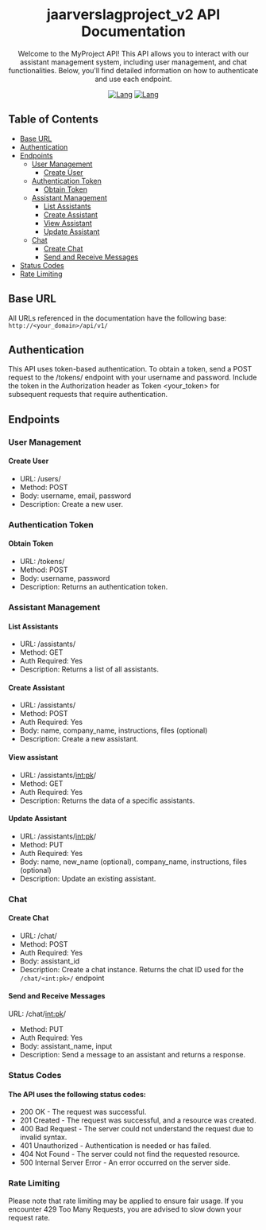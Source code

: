 <div align="center">
    
# jaarverslagproject_v2 API Documentation
Welcome to the MyProject API! This API allows you to interact with our assistant management system, including user management, and chat functionalities. Below, you'll find detailed information on how to authenticate and use each endpoint.


[![Lang](https://skillicons.dev/icons?i=python)](https://skillicons.dev) [![Lang](https://skillicons.dev/icons?i=django)](https://skillicons.dev)

</div>


## Table of Contents
- [Base URL](base-url)
- [Authentication](#authentication)
- [Endpoints](#endpoints)
    - [User Management](#user-management)
      - [Create User](#create-user)
    - [Authentication Token](#authentication-token)
      - [Obtain Token](#obtain-token)
    - [Assistant Management](#assistant-management)
      - [List Assistants](#list-assistants)
      - [Create Assistant](#create-assistant)
      - [View Assistant](#view-assistant)
      - [Update Assistant](#update-assistant)
    - [Chat](#chat)
      - [Create Chat](#create-chat)
      - [Send and Receive Messages](#send-and-receive-messages)
- [Status Codes](#status-codes)
- [Rate Limiting](#rate-limiting)

## Base URL
All URLs referenced in the documentation have the following base:
```http://<your_domain>/api/v1/```

## Authentication
This API uses token-based authentication. To obtain a token, send a POST request to the /tokens/ endpoint with your username and password. Include the token in the Authorization header as Token <your_token> for subsequent requests that require authentication.

## Endpoints
### User Management
#### Create User
- URL: /users/
- Method: POST
- Body: username, email, password
- Description: Create a new user.
  
### Authentication Token
#### Obtain Token
- URL: /tokens/
- Method: POST
- Body: username, password
- Description: Returns an authentication token.

### Assistant Management
#### List Assistants
- URL: /assistants/
- Method: GET
- Auth Required: Yes
- Description: Returns a list of all assistants.

#### Create Assistant
- URL: /assistants/
- Method: POST
- Auth Required: Yes
- Body: name, company_name, instructions, files (optional)
- Description: Create a new assistant.

#### View assistant
- URL: /assistants/<int:pk>/
- Method: GET
- Auth Required: Yes
- Description: Returns the data of a specific assistants.

#### Update Assistant
- URL: /assistants/<int:pk>/
- Method: PUT
- Auth Required: Yes
- Body: name, new_name (optional), company_name, instructions, files (optional)
- Description: Update an existing assistant.

### Chat
#### Create Chat
- URL: /chat/
- Method: POST
- Auth Required: Yes
- Body: assistant_id
- Description: Create a chat instance. Returns the chat ID used for the ```/chat/<int:pk>/``` endpoint

#### Send and Receive Messages
URL: /chat/<int:pk>/
- Method: PUT
- Auth Required: Yes
- Body: assistant_name, input
- Description: Send a message to an assistant and returns a response.

### Status Codes
#### The API uses the following status codes:
- 200 OK - The request was successful.
- 201 Created - The request was successful, and a resource was created.
- 400 Bad Request - The server could not understand the request due to invalid syntax.
- 401 Unauthorized - Authentication is needed or has failed.
- 404 Not Found - The server could not find the requested resource.
- 500 Internal Server Error - An error occurred on the server side.

### Rate Limiting
Please note that rate limiting may be applied to ensure fair usage. If you encounter 429 Too Many Requests, you are advised to slow down your request rate.

